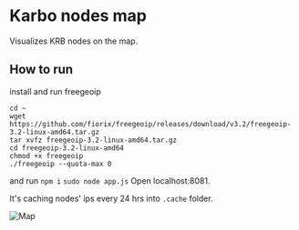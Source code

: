 # Karbo nodes map

Visualizes KRB nodes on the map.

## How to run
install and run freegeoip
```
cd ~
wget https://github.com/fiorix/freegeoip/releases/download/v3.2/freegeoip-3.2-linux-amd64.tar.gz
tar xvfz freegeoip-3.2-linux-amd64.tar.gz
cd freegeoip-3.2-linux-amd64
chmod +x freegeoip
./freegeoip --quota-max 0
```
and run
`npm i`
`sudo node app.js`
Open localhost:8081.

It's caching nodes' ips every 24 hrs into `.cache` folder.

![Map](https://image.prntscr.com/image/l4VjtIIjS6mK3w40HogBGQ.png)
